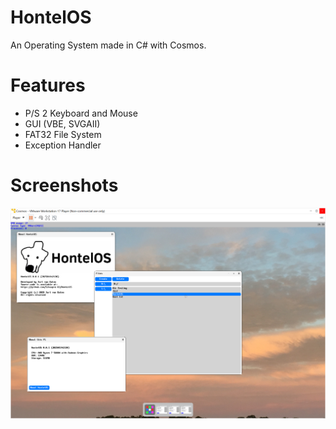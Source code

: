 # HontelOS
 An Operating System made in C# with Cosmos.
# Features
- P/S 2 Keyboard and Mouse
- GUI (VBE, SVGAII)
- FAT32 File System
- Exception Handler

# Screenshots
<p align="center"><img src="https://raw.githubusercontent.com/Schaapie-D2/HontelOS/refs/heads/main/Archive/0.1.0/Screenshot-1-0.1.0.png"></p>